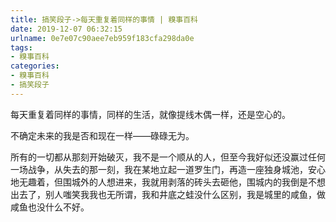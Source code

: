 ```yaml
---
title: 搞笑段子->每天重复着同样的事情 | 糗事百科
date: 2019-12-07 06:32:15
urlname: 0e7e07c90aee7eb959f183cfa298da0e
tags: 
- 糗事百科
categories:
- 糗事百科
- 搞笑段子
---
```

每天重复着同样的事情，同样的生活，就像提线木偶一样，还是空心的。

不确定未来的我是否和现在一样——碌碌无为。

所有的一切都从那刻开始破灭，我不是一个顺从的人，但至今我好似还没赢过任何一场战争，从失去的那一刻，我在某地立起一道罗生门，再造一座独身城池，安心地无趣着，但围城外的人想进来，我就用剥落的砖头去砸他，围城内的我倒是不想出去了，别人嗤笑我我也无所谓，我和井底之蛙没什么区别，我是城里的咸鱼，做咸鱼也没什么不好。


